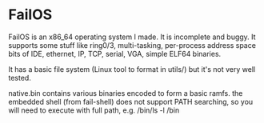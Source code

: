 FailOS
======

FailOS is an x86_64 operating system I made. It is incomplete and buggy.
It supports some stuff like ring0/3, multi-tasking, per-process address space
bits of IDE, ethernet, IP, TCP, serial, VGA, simple ELF64 binaries.

It has a basic file system (Linux tool to format in utils/) but it's not very
well tested.

native.bin contains various binaries encoded to form a basic ramfs.
the embedded shell (from fail-shell) does not support PATH searching, so you
will need to execute with full path, e.g. /bin/ls -l /bin
